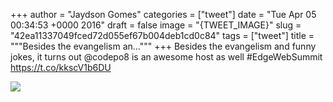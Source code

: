 
+++
author = "Jaydson Gomes"
categories = ["tweet"]
date = "Tue Apr 05 00:34:53 +0000 2016"
draft = false
image = "{TWEET_IMAGE}"
slug = "42ea11337049fced72d055ef67b004deb1cd0c84"
tags = ["tweet"]
title = """Besides the evangelism an..."""
+++
Besides the evangelism and funny jokes, it turns out @codepo8 is an awesome host as well #EdgeWebSummit https://t.co/kkscV1b6DU

![](/images/tweet-media/717148468305735681-CfPStt0UIAADCAj.jpg)